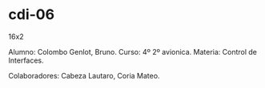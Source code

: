 # cdi-06

16x2

Alumno: Colombo Genlot, Bruno. Curso: 4º 2º avionica. Materia: Control de Interfaces.

Colaboradores: Cabeza Lautaro, Coria Mateo.
